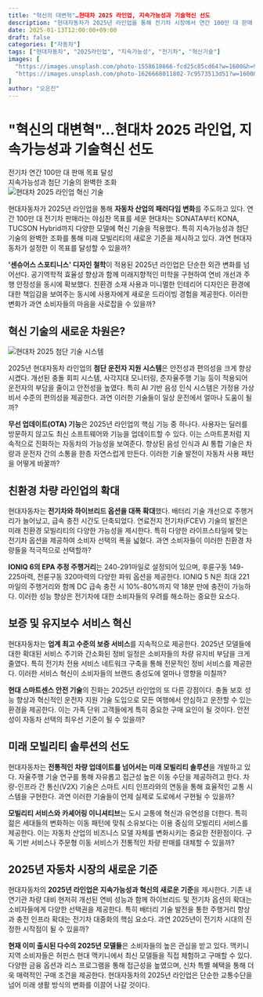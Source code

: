 ```yaml
---
title: "혁신의 대변혁"…현대차 2025 라인업, 지속가능성과 기술혁신 선도
description: "현대자동차가 2025년 라인업을 통해 전기차 시장에서 연간 100만 대 판매 목표 달성을 위한 혁신적인 변화를 제시했다."
date: 2025-01-13T12:00:00+09:00
draft: false
categories: ["자동차"]
tags: ["현대자동차", "2025라인업", "지속가능성", "전기차", "혁신기술"]
images: [
  "https://images.unsplash.com/photo-1558618666-fcd25c85cd64?w=1600&h=900&fit=crop&q=95",
  "https://images.unsplash.com/photo-1626668011802-7c9573513d51?w=1600&h=900&fit=crop&q=95"
]
author: "오은진"
---
```


<h1>"혁신의 대변혁"…현대차 2025 라인업, 지속가능성과 기술혁신 선도</h1>

<div class="vertical-bar-text">
전기차 연간 100만 대 판매 목표 달성<br>
지속가능성과 첨단 기술의 완벽한 조화
</div>

<img src="https://images.unsplash.com/photo-1558618666-fcd25c85cd64?w=1600&h=900&fit=crop&q=95" alt="현대차 2025 라인업 혁신 기술"/>

현대자동차가 2025년 라인업을 통해 **자동차 산업의 패러다임 변화**를 주도하고 있다. 연간 100만 대 전기차 판매라는 야심찬 목표를 세운 현대차는 SONATA부터 KONA, TUCSON Hybrid까지 다양한 모델에 혁신 기술을 적용했다. 특히 지속가능성과 첨단 기술의 완벽한 조화를 통해 미래 모빌리티의 새로운 기준을 제시하고 있다. 과연 현대자동차가 설정한 이 목표를 달성할 수 있을까?

**'센슈어스 스포티니스' 디자인 철학**이 적용된 2025년 라인업은 단순한 외관 변화를 넘어선다. 공기역학적 효율성 향상과 함께 미래지향적인 미학을 구현하여 연비 개선과 주행 안정성을 동시에 확보했다. 친환경 소재 사용과 미니멀한 인테리어 디자인은 환경에 대한 책임감을 보여주는 동시에 사용자에게 새로운 드라이빙 경험을 제공한다. 이러한 변화가 과연 소비자들의 마음을 사로잡을 수 있을까?

<h2>혁신 기술의 새로운 차원은?</h2>

<img src="https://images.unsplash.com/photo-1626668011802-7c9573513d51?w=1600&h=900&fit=crop&q=95" alt="현대차 2025 첨단 기술 시스템"/>

2025년 현대자동차 라인업의 **첨단 운전자 지원 시스템**은 안전성과 편의성을 크게 향상시켰다. 개선된 충돌 회피 시스템, 사각지대 모니터링, 준자율주행 기능 등이 적용되어 운전자의 부담을 줄이고 안전성을 높였다. 특히 AI 기반 음성 인식 시스템은 가정용 가상 비서 수준의 편의성을 제공한다. 과연 이러한 기술들이 일상 운전에서 얼마나 도움이 될까?

**무선 업데이트(OTA) 기능**은 2025년 라인업의 핵심 기능 중 하나다. 사용자는 딜러를 방문하지 않고도 최신 소프트웨어와 기능을 업데이트할 수 있다. 이는 스마트폰처럼 지속적으로 진화하는 자동차의 가능성을 보여준다. 향상된 음성 인식과 AI 통합 기술은 차량과 운전자 간의 소통을 한층 자연스럽게 만든다. 이러한 기술 발전이 자동차 사용 패턴을 어떻게 바꿀까?

<h2>친환경 차량 라인업의 확대</h2>

현대자동차는 **전기차와 하이브리드 옵션을 대폭 확대**했다. 배터리 기술 개선으로 주행거리가 늘어났고, 급속 충전 시간도 단축되었다. 연료전지 전기차(FCEV) 기술의 발전은 미래 친환경 모빌리티의 다양한 가능성을 제시한다. 특히 다양한 라이프스타일에 맞는 전기차 옵션을 제공하여 소비자 선택의 폭을 넓혔다. 과연 소비자들이 이러한 친환경 차량들을 적극적으로 선택할까?

**IONIQ 6의 EPA 추정 주행거리**는 240-291마일로 설정되어 있으며, 후륜구동 149-225마력, 전륜구동 320마력의 다양한 파워 옵션을 제공한다. IONIQ 5 N은 최대 221마일의 주행거리와 함께 DC 급속 충전 시 10%-80%까지 약 18분 만에 충전이 가능하다. 이러한 성능 향상은 전기차에 대한 소비자들의 우려를 해소하는 중요한 요소다.

<h2>보증 및 유지보수 서비스 혁신</h2>

현대자동차는 **업계 최고 수준의 보증 서비스**를 지속적으로 제공한다. 2025년 모델들에 대한 확대된 서비스 주기와 간소화된 정비 일정은 소비자들의 차량 유지비 부담을 크게 줄였다. 특히 전기차 전용 서비스 네트워크 구축을 통해 전문적인 정비 서비스를 제공한다. 이러한 서비스 혁신이 소비자들의 브랜드 충성도에 얼마나 영향을 미칠까?

**현대 스마트센스 안전 기술**의 진화는 2025년 라인업의 또 다른 강점이다. 충돌 보호 성능 향상과 혁신적인 운전자 지원 기술 도입으로 모든 여행에서 안심하고 운전할 수 있는 환경을 제공한다. 이는 가족 단위 고객들에게 특히 중요한 구매 요인이 될 것이다. 안전성이 자동차 선택의 최우선 기준이 될 수 있을까?

<h2>미래 모빌리티 솔루션의 선도</h2>

현대자동차는 **전통적인 차량 업데이트를 넘어서는 미래 모빌리티 솔루션**을 개발하고 있다. 자율주행 기술 연구를 통해 자유롭고 접근성 높은 이동 수단을 제공하려고 한다. 차량-인프라 간 통신(V2X) 기술은 스마트 시티 인프라와의 연동을 통해 효율적인 교통 시스템을 구현한다. 과연 이러한 기술들이 언제 실제로 도로에서 구현될 수 있을까?

**모빌리티 서비스와 카셰어링 이니셔티브**는 도시 교통에 혁신과 유연성을 더한다. 특히 젊은 세대들의 변화하는 이동 패턴에 맞춰 소유보다는 이용 중심의 모빌리티 서비스를 제공한다. 이는 자동차 산업의 비즈니스 모델 자체를 변화시키는 중요한 전환점이다. 구독 기반 서비스나 주문형 이동 서비스가 전통적인 차량 판매를 대체할 수 있을까?

<h2>2025년 자동차 시장의 새로운 기준</h2>

현대자동차의 **2025년 라인업은 지속가능성과 혁신의 새로운 기준**을 제시한다. 기존 내연기관 차량 대비 현저히 개선된 연비 성능과 함께 하이브리드 및 전기차 옵션의 확대는 소비자들에게 다양한 선택권을 제공한다. 특히 배터리 기술 발전을 통한 주행거리 향상과 충전 인프라 확대는 전기차 대중화의 핵심 요소다. 과연 2025년이 전기차 시대의 진정한 시작점이 될 수 있을까?

**현재 이미 출시된 다수의 2025년 모델들**은 소비자들의 높은 관심을 받고 있다. 맥키니 지역 소비자들은 허핀스 현대 맥키니에서 최신 모델들을 직접 체험하고 구매할 수 있다. 다양한 금융 옵션과 리스 프로그램을 통해 접근성을 높였으며, 신차 특별 혜택을 통해 더욱 매력적인 구매 조건을 제공한다. 현대자동차의 2025년 라인업은 단순한 교통수단을 넘어 미래 생활 방식의 변화를 이끌어 나갈 것이다. 